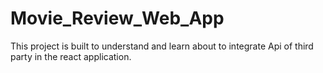 # Movie_Review_Web_App

This project is built to understand and learn about to integrate Api of third party in the react application.
